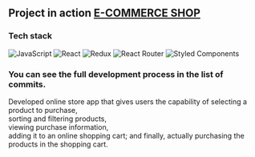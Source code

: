 ## Project in action [E-COMMERCE SHOP](https://furniture-store-site.netlify.app/)

### Tech stack
![JavaScript](https://img.shields.io/badge/javascript-%23323330.svg?style=for-the-badge&logo=javascript&logoColor=%23F7DF1E) ![React](https://img.shields.io/badge/react-%2320232a.svg?style=for-the-badge&logo=react&logoColor=%2361DAFB) ![Redux](https://img.shields.io/badge/redux-%23593d88.svg?style=for-the-badge&logo=redux&logoColor=white) ![React Router](https://img.shields.io/badge/React_Router-CA4245?style=for-the-badge&logo=react-router&logoColor=white) ![Styled Components](https://img.shields.io/badge/styled--components-DB7093?style=for-the-badge&logo=styled-components&logoColor=white)

### You can see the full development process in the list of commits.

Developed online store app that gives users the capability of selecting a product to purchase,  
sorting and filtering products,  
viewing purchase information,  
adding it to an online shopping cart; and finally, actually purchasing the products in the shopping cart.
